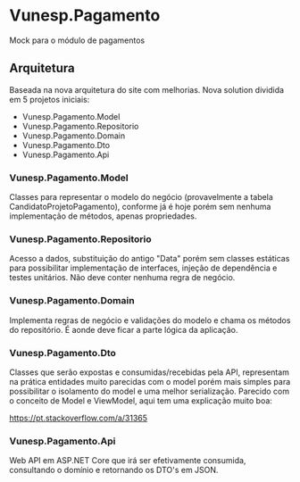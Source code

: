 # Vunesp.Pagamento
Mock para o módulo de pagamentos

## Arquitetura
Baseada na nova arquitetura do site com melhorias. Nova solution dividida em 5 projetos iniciais:

- Vunesp.Pagamento.Model
- Vunesp.Pagamento.Repositorio
- Vunesp.Pagamento.Domain
- Vunesp.Pagamento.Dto
- Vunesp.Pagamento.Api

### Vunesp.Pagamento.Model
Classes para representar o modelo do negócio (provavelmente a tabela CandidatoProjetoPagamento), conforme já é hoje porém sem nenhuma implementação de métodos, apenas propriedades.

### Vunesp.Pagamento.Repositorio
Acesso a dados, substituição do antigo "Data" porém sem classes estáticas para possibilitar implementação de interfaces, injeção de dependência e testes unitários. Não deve conter nenhuma regra de negócio.

### Vunesp.Pagamento.Domain
Implementa regras de negócio e validações do modelo e chama os métodos do repositório. É aonde deve ficar a parte lógica da aplicação.

### Vunesp.Pagamento.Dto
Classes que serão expostas e consumidas/recebidas pela API, representam na prática entidades muito parecidas com o model porém mais simples para possibilitar o isolamento do model e uma melhor serialização. Parecido com o conceito de Model e ViewModel, aqui tem uma explicação muito boa:

https://pt.stackoverflow.com/a/31365

### Vunesp.Pagamento.Api
Web API em ASP.NET Core que irá ser efetivamente consumida, consultando o domínio e retornando os DTO's em JSON.
